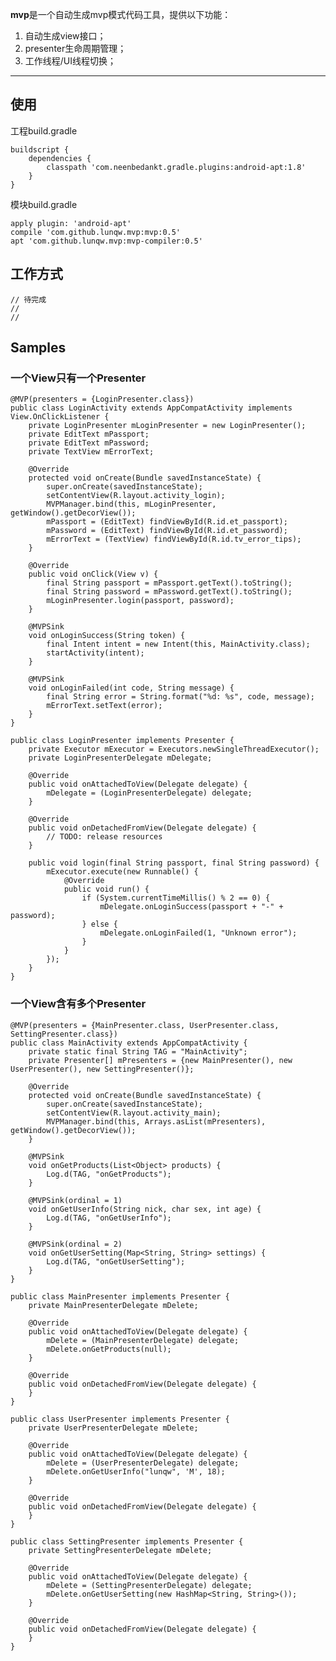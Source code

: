 **mvp**是一个自动生成mvp模式代码工具，提供以下功能：

1. 自动生成view接口；
2. presenter生命周期管理；
3. 工作线程/UI线程切换；

---
## 使用
工程build.gradle

	buildscript {
	    dependencies {
	        classpath 'com.neenbedankt.gradle.plugins:android-apt:1.8'
	    }
	}

模块build.gradle

	apply plugin: 'android-apt'
    compile 'com.github.lunqw.mvp:mvp:0.5'
    apt 'com.github.lunqw.mvp:mvp-compiler:0.5'

## 工作方式
	// 待完成
	//
	//

## Samples
### 一个View只有一个Presenter
	@MVP(presenters = {LoginPresenter.class})
	public class LoginActivity extends AppCompatActivity implements View.OnClickListener {
	    private LoginPresenter mLoginPresenter = new LoginPresenter();
	    private EditText mPassport;
	    private EditText mPassword;
	    private TextView mErrorText;
	
	    @Override
	    protected void onCreate(Bundle savedInstanceState) {
	        super.onCreate(savedInstanceState);
	        setContentView(R.layout.activity_login);
	        MVPManager.bind(this, mLoginPresenter, getWindow().getDecorView());
	        mPassport = (EditText) findViewById(R.id.et_passport);
	        mPassword = (EditText) findViewById(R.id.et_password);
	        mErrorText = (TextView) findViewById(R.id.tv_error_tips);
	    }
	
	    @Override
	    public void onClick(View v) {
	        final String passport = mPassport.getText().toString();
	        final String password = mPassword.getText().toString();
	        mLoginPresenter.login(passport, password);
	    }
	
	    @MVPSink
	    void onLoginSuccess(String token) {
	        final Intent intent = new Intent(this, MainActivity.class);
	        startActivity(intent);
	    }
	
	    @MVPSink
	    void onLoginFailed(int code, String message) {
	        final String error = String.format("%d: %s", code, message);
	        mErrorText.setText(error);
	    }
	}

	public class LoginPresenter implements Presenter {
	    private Executor mExecutor = Executors.newSingleThreadExecutor();
	    private LoginPresenterDelegate mDelegate;
	
	    @Override
	    public void onAttachedToView(Delegate delegate) {
	        mDelegate = (LoginPresenterDelegate) delegate;
	    }
	
	    @Override
	    public void onDetachedFromView(Delegate delegate) {
	        // TODO: release resources
	    }
	
	    public void login(final String passport, final String password) {
	        mExecutor.execute(new Runnable() {
	            @Override
	            public void run() {
	                if (System.currentTimeMillis() % 2 == 0) {
	                    mDelegate.onLoginSuccess(passport + "-" + password);
	                } else {
	                    mDelegate.onLoginFailed(1, "Unknown error");
	                }
	            }
	        });
	    }
	}

### 一个View含有多个Presenter

	@MVP(presenters = {MainPresenter.class, UserPresenter.class, SettingPresenter.class})
	public class MainActivity extends AppCompatActivity {
	    private static final String TAG = "MainActivity";
	    private Presenter[] mPresenters = {new MainPresenter(), new UserPresenter(), new SettingPresenter()};
	
	    @Override
	    protected void onCreate(Bundle savedInstanceState) {
	        super.onCreate(savedInstanceState);
	        setContentView(R.layout.activity_main);
	        MVPManager.bind(this, Arrays.asList(mPresenters), getWindow().getDecorView());
	    }
	
	    @MVPSink
	    void onGetProducts(List<Object> products) {
	        Log.d(TAG, "onGetProducts");
	    }
	
	    @MVPSink(ordinal = 1)
	    void onGetUserInfo(String nick, char sex, int age) {
	        Log.d(TAG, "onGetUserInfo");
	    }
	
	    @MVPSink(ordinal = 2)
	    void onGetUserSetting(Map<String, String> settings) {
	        Log.d(TAG, "onGetUserSetting");
	    }
	}
	
	public class MainPresenter implements Presenter {
	    private MainPresenterDelegate mDelete;
	
	    @Override
	    public void onAttachedToView(Delegate delegate) {
	        mDelete = (MainPresenterDelegate) delegate;
	        mDelete.onGetProducts(null);
	    }
	
	    @Override
	    public void onDetachedFromView(Delegate delegate) {
	    }
	}
	
	public class UserPresenter implements Presenter {
	    private UserPresenterDelegate mDelete;
	
	    @Override
	    public void onAttachedToView(Delegate delegate) {
	        mDelete = (UserPresenterDelegate) delegate;
	        mDelete.onGetUserInfo("lunqw", 'M', 18);
	    }
	
	    @Override
	    public void onDetachedFromView(Delegate delegate) {
	    }
	}
	
	public class SettingPresenter implements Presenter {
	    private SettingPresenterDelegate mDelete;
	
	    @Override
	    public void onAttachedToView(Delegate delegate) {
	        mDelete = (SettingPresenterDelegate) delegate;
	        mDelete.onGetUserSetting(new HashMap<String, String>());
	    }
	
	    @Override
	    public void onDetachedFromView(Delegate delegate) {
	    }
	}

